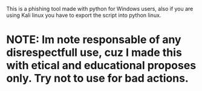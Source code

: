 This is a phishing tool made with python for Windows users, also if you are using Kali linux you have to export the script into python linux.

# NOTE: Im note responsable of any disrespectfull use, cuz I made this with etical and educational proposes only. Try not to use for bad actions.
